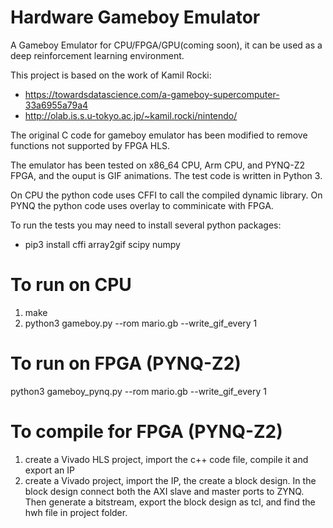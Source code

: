 # Hardware Gameboy Emulator

A Gameboy Emulator for CPU/FPGA/GPU(coming soon), it can be used as a deep reinforcement learning environment.

This project is based on the work of Kamil Rocki:

- https://towardsdatascience.com/a-gameboy-supercomputer-33a6955a79a4
- http://olab.is.s.u-tokyo.ac.jp/~kamil.rocki/nintendo/

The original C code for gameboy emulator has been modified to remove functions not supported by FPGA HLS. 

The emulator has been tested on x86_64 CPU, Arm CPU, and PYNQ-Z2 FPGA, and the ouput is GIF animations. The test code is written in Python 3. 

On CPU the python code uses CFFI to call the compiled dynamic library. On PYNQ the python code uses overlay to comminicate with FPGA. 

To run the tests you may need to install several python packages:

- pip3 install cffi array2gif scipy numpy 

To run on CPU
=============

1. make
2. python3 gameboy.py --rom mario.gb --write_gif_every 1

To run on FPGA (PYNQ-Z2)
=========================

python3 gameboy_pynq.py --rom mario.gb --write_gif_every 1



To compile for FPGA (PYNQ-Z2)
=============================

1. create a Vivado HLS project, import the c++ code file, compile it and export an IP
2. create a Vivado project, import the IP, the create a block design. In the block design connect both the AXI slave and master ports to ZYNQ. Then generate a bitstream, export the block design as tcl, and find the hwh file in project folder.


